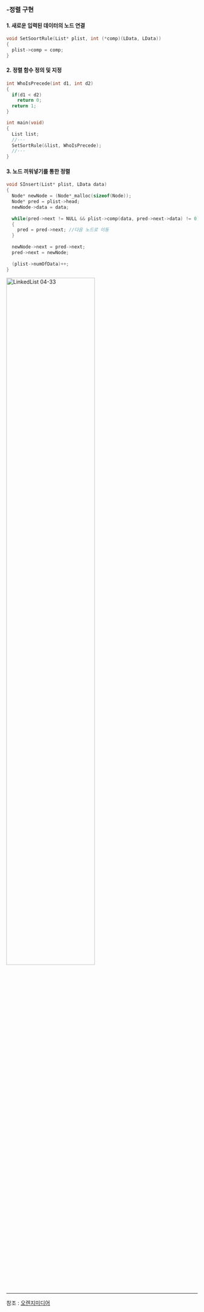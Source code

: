 ### -정렬 구현   
#### 1. 새로운 입력된 데이터의 노드 연결   
```c
void SetSoortRule(List* plist, int (*comp)(LData, LData))
{
  plist->comp = comp;
}
```  
#### 2. 정렬 함수 정의 및 지정   
```c
int WhoIsPrecede(int d1, int d2)
{
  if(d1 < d2)
    return 0;
  return 1;
}

int main(void)
{
  List list;
  //···
  SetSortRule(&list, WhoIsPrecede);
  //···
}
```
#### 3. 노드 끼워넣기를 통한 정렬
```c
void SInsert(List* plist, LData data)
{
  Node* newNode = (Node*_malloc(sizeof(Node));
  Node* pred = plist->head;
  newNode->data = data;
  
  while(pred->next != NULL && plist->comp(data, pred->next->data) != 0) //data가 pred->next->data보다 작지 않을 경우 실행(반복)
  {
    pred = pred->next; //다음 노드로 이동
  }
  
  newNode->next = pred->next;
  pred->next = newNode;
  
  (plist->numOfData)++;
}
```
<img src="https://blog.kakaocdn.net/dn/VYQ1Z/btqvP6cD5DZ/vGTe2nBVTkI9pKpyZbQkV0/img.png" width="68%" height="68%" title="SInsert 함수의 노드 추가 완료" alt="LinkedList 04-33"></img>
***
참조 : [오렌지미디어](https://www.orentec.co.kr/)

